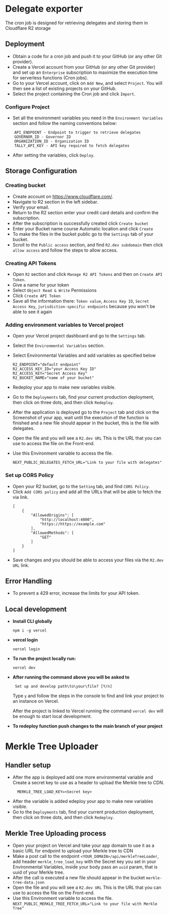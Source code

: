 # Delegate exporter
The cron job is designed for retrieving delegates and storing them in Cloudflare R2 storage
## Deployment
- Obtain a code for a cron job and push it to your GitHub (or any other Git provider).
- Create a Vercel account from your GitHub (or any other Git provider) and set up an `Enterprise` subscription to maximize the execution time for serverless functions (Cron jobs).
- Go to your Vercel account, click on `Add New`, and select `Project`. You will then see a list of existing projects on your GitHub.
- Select the project containing the Cron job and click `Import`.

### Configure Project
- Set all the environment variables you need in the `Environment Variables` section and follow the naming conventions below:
``` 
    API_ENDPOINT - Endpoint to trigger to retrieve delegates
    GOVERNOR_ID - Governor ID
    ORGANIZATION_ID - Organization ID
    TALLY_API_KEY - API key required to fetch delegates
``` 
- After setting the variables, click `Deploy`.

## Storage Configuration

### Creating bucket
- Create account on https://www.cloudflare.com/.
- Navigate to R2 section in the left sidebar.
- Verify your email.
- Return to the R2 section enter your credit card details and confirm the subscription.
- After the subscription is successfully created click `Create bucket`
- Enter your Bucket name course Automatic location and click `Create` 
- To make the files in the bucket public go to the `Settings` tab of your bucket.
- Scroll to the `Public access` section, and find `R2.dev subdomain` then click `allow access` and follow the steps to allow access.

### Creating API Tokens
- Open `R2` section and click `Manage R2 API Tokens` and then on `Create API Token`.
- Give a name for your token
- Select `Object Read & Write` Permissions
- Click `Create API Token`
- Save all the information there: `Token value`, `Access Key ID`, `Secret Access Key`, `jurisdiction-specific endpoints`  because you won't be able to see it again

### Adding environment variables to Vercel project
- Open your Vercel project dashboard and go to the `Settings` tab.
- Select the `Environmental Variables` section.
- Select Environmental Variables and add variables as specified below

    ```
    R2_ENDPOINT="default endpoint"
    R2_ACCESS_KEY_ID="your Access Key ID"
    R2_ACCESS_KEY="Secret Access Key"
    R2_BUCKET_NAME="name of your bucket"
    ```
- Redeploy your app to make new variables visible.
- Go to the `Deployments` tab, find your current production deployment, then click on three dots, and  then click `Redeploy`.
- After the application is deployed go to the `Project` tab and click on the Screenshot of your app, wait until the execution of the function is finished and a new file should appear in the bucket, this is the file with delegates.
- Open the file and you will see a `R2.dev URL` This is the URL that you can use to access the file on the Front-end.
- Use this Environment variable to access the file.
    ```
    NEXT_PUBLIC_DELEGATES_FETCH_URL="Link to your file with delegates"
    ```

### Set up CORS Policy
- Open your R2 bucket, go to the `Setting` tab, and find `CORS Policy`.
- Click `Add CORS policy` and add all the URLs that will be able to fetch the via link.
    ```
    [
        {
            "AllowedOrigins": [
                "http://localhost:4000",
                "https://https://example.com"
            ],
            "AllowedMethods": [
                "GET"
            ]
        }
    ]
    ```
- Save changes and you should be able to access your files via the `R2.dev URL` link.

## Error Handling
- To prevent a 429 error, increase the limits for your API token.

## Local development

- **Install CLI globally**
    ```
    npm i -g vercel
    ```
- **vercel login**
    ```
    vercel login
    ```
- **To run the project locally run:**

    ```
    vercel dev 
    ```
- **After running the command above you will be asked to**
    ```
     Set up and develop path\to\your\file? [Y/n] 
    ```
    Type `y` and follow the steps in the console to find and link your project to an instance on Vercel.

    After the project is linked to Vercel running the command ```vercel dev``` will be enough to start local development.

- **To redeploy function push changes to the main branch of your project**
# Merkle Tree Uploader
## Handler setup
- After the app is deployed add one more environmental variable and Create a secret key to use as a header to upload the Merkle tree to CDN.
    ```
      MERKLE_TREE_LOAD_KEY=<Secret key>
    ```
- After the variable is added edeploy your app to make new variables visible.
- Go to the `Deployments` tab, find your current production deployment, then click on three dots, and  then click `Redeploy`.
## Merkle Tree Uploading process
- Open your project on Vercel and take your app domain to use it as a basic URL for endpoint to upload your Merkle tree to CDN
- Make a post call to the endpoint `<YOUR_DOMAIN>/api/merkleTreeLoader`, add header `merkle_tree_load_key` with the Secret key you set in your Environmental Variables, inside your body pass an `uuid` param, that is uuid of your Merkle tree.
- After the call is executed a new file should appear in the bucket  `merkle-tree-data.json`
- Open the file and you will see a `R2.dev URL` This is the URL that you can use to access the file on the Front-end.
- Use this Environment variable to access the file.
      ```
        NEXT_PUBLIC_MERKLE_TREE_FETCH_URL="Link to your file with Merkle Tree"
      ```